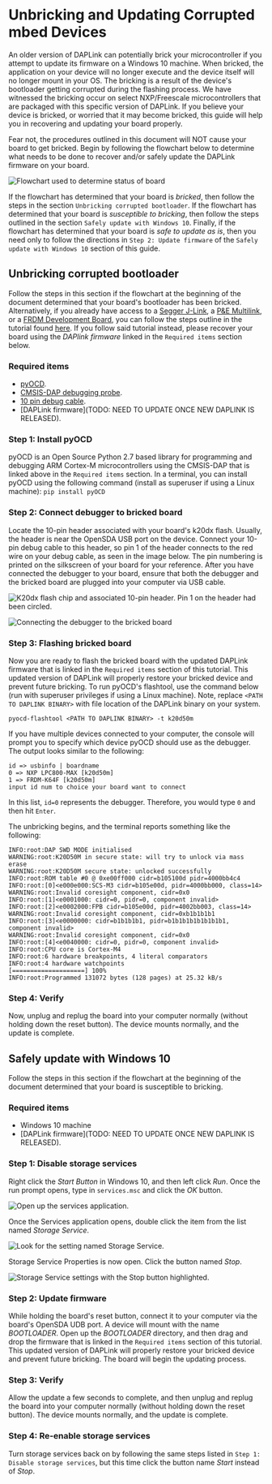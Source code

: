# Unbricking and Updating Corrupted mbed Devices
An older version of DAPLink can potentially brick your microcontroller if you attempt to update its firmware on a Windows 10 machine. When bricked, the application on your device will no longer execute and the device itself will no longer mount in your OS. The bricking is a result of the device's bootloader getting corrupted during the flashing process. We have witnessed the bricking occur on select NXP/Freescale microcontrollers that are packaged with this specific version of DAPLink. If you believe your device is bricked, or worried that it may become bricked, this guide will help you in recovering and updating your board properly.

Fear not, the procedures outlined in this document will NOT cause your board to get bricked. Begin by following the flowchart below to determine what needs to be done to recover and/or safely update the DAPLink firmware on your board.

![](images/flowchart.png "Flowchart used to determine status of board")

If the flowchart has determined that your board is _bricked_, then follow the steps in the section `Unbricking corrupted bootloader`. If the flowchart has determined that your board is _susceptible to bricking_, then follow the steps outlined in the section `Safely update with Windows 10`. Finally, if the flowchart has determined that your board is _safe to update as is_, then you need only to follow the directions in `Step 2: Update firmware` of the `Safely update with Windows 10` section of this guide.

## Unbricking corrupted bootloader
Follow the steps in this section if the flowchart at the beginning of the document determined that your board's bootloader has been bricked. Alternatively, if you already have access to a [Segger J-Link](https://www.segger.com/products/debug-probes/j-link/), a [P&E Multilink](http://www.pemicro.com/products/product_viewDetails.cfm?product_id=15320137&productTab=1), or a [FRDM Development Board](http://www.nxp.com/products/software-and-tools/hardware-development-tools/freedom-development-boards:FREDEVPLA), you can follow the steps outline in the tutorial found [here](https://mcuoneclipse.com/2016/06/26/how-to-recover-the-opensda-v2-x-bootloader/). If you follow said tutorial instead, please recover your board using the _DAPlink firmware_ linked in the `Required items` section below.

### Required items
* [pyOCD](https://github.com/mbedmicro/pyOCD).
* [CMSIS-DAP debugging probe](https://developer.mbed.org/platforms/SWDAP-LPC11U35/).
* [10 pin debug cable](https://www.adafruit.com/product/1675).
* [DAPLink firmware](TODO: NEED TO UPDATE ONCE NEW DAPLINK IS RELEASED).

### Step 1: Install pyOCD
pyOCD is an Open Source Python 2.7 based library for programming and debugging ARM Cortex-M microcontrollers using the CMSIS-DAP that is linked above in the `Required items` section. In a terminal, you can install pyOCD using the following command (install as superuser if using a Linux machine):
`pip install pyOCD`

### Step 2: Connect debugger to bricked board
Locate the 10-pin header associated with your board's k20dx flash. Usually, the header is near the OpenSDA USB port on the device. Connect your 10-pin debug cable to this header, so pin 1 of the header connects to the red wire on your debug cable, as seen in the image below. The pin numbering is printed on the silkscreen of your board for your reference. After you have connected the debugger to your board, ensure that both the debugger and the bricked board are plugged into your computer via USB cable.

![](images/header.png "K20dx flash chip and associated 10-pin header. Pin 1 on the header had been circled.")

![](images/connected.png "Connecting the debugger to the bricked board")

### Step 3: Flashing bricked board
Now you are ready to flash the bricked board with the updated DAPLink firmware that is linked in the `Required items` section of this tutorial. This updated version of DAPLink will properly restore your bricked device and prevent future bricking. To run pyOCD's flashtool, use the command below (run with superuser privileges if using a Linux machine). Note, replace `<PATH TO DAPLINK BINARY>` with file location of the DAPLink binary on your system.

`pyocd-flashtool <PATH TO DAPLINK BINARY> -t k20d50m`

If you have multiple devices connected to your computer, the console will prompt you to specify which device pyOCD should use as the debugger. The output looks similar to the following:
```
id => usbinfo | boardname
0 => NXP LPC800-MAX [k20d50m]
1 => FRDM-K64F [k20d50m]
input id num to choice your board want to connect
```
In this list, `id=0` represents the debugger. Therefore, you would type `0` and then hit `Enter`.

The unbricking begins, and the terminal reports something like the following:

```
INFO:root:DAP SWD MODE initialised
WARNING:root:K20D50M in secure state: will try to unlock via mass erase
WARNING:root:K20D50M secure state: unlocked successfully
INFO:root:ROM table #0 @ 0xe00ff000 cidr=b105100d pidr=4000bb4c4
INFO:root:[0]<e000e000:SCS-M3 cidr=b105e00d, pidr=4000bb000, class=14>
WARNING:root:Invalid coresight component, cidr=0x0
INFO:root:[1]<e0001000: cidr=0, pidr=0, component invalid>
INFO:root:[2]<e0002000:FPB cidr=b105e00d, pidr=4002bb003, class=14>
WARNING:root:Invalid coresight component, cidr=0xb1b1b1b1
INFO:root:[3]<e0000000: cidr=b1b1b1b1, pidr=b1b1b1b1b1b1b1b1, component invalid>
WARNING:root:Invalid coresight component, cidr=0x0
INFO:root:[4]<e0040000: cidr=0, pidr=0, component invalid>
INFO:root:CPU core is Cortex-M4
INFO:root:6 hardware breakpoints, 4 literal comparators
INFO:root:4 hardware watchpoints
[====================] 100%
INFO:root:Programmed 131072 bytes (128 pages) at 25.32 kB/s

```

### Step 4: Verify
Now, unplug and replug the board into your computer normally (without holding down the reset button). The device mounts normally, and the update is complete.

## Safely update with Windows 10
Follow the steps in this section if the flowchart at the beginning of the document determined that your board is susceptible to bricking.

### Required items
* Windows 10 machine
* [DAPLink firmware](TODO: NEED TO UPDATE ONCE NEW DAPLINK IS RELEASED).

### Step 1: Disable storage services
Right click the _Start Button_ in Windows 10, and then left click _Run_. Once the run prompt opens, type in ```services.msc``` and click the _OK_ button.

![](images/run.png "Open up the services application.")

Once the Services application opens, double click the item from the list named _Storage Service_.  

![](images/services.png "Look for the setting named Storage Service.")

Storage Service Properties is now open. Click the button named _Stop_.

![](images/stop.png "Storage Service settings with the Stop button highlighted.")

### Step 2: Update firmware
While holding the board's reset button, connect it to your computer via the board's OpenSDA UDB port. A device will mount with the name _BOOTLOADER_. Open up the _BOOTLOADER_ directory, and then drag and drop the firmware that is linked in the `Required items` section of this tutorial. This updated version of DAPLink will properly restore your bricked device and prevent future bricking. The board will begin the updating process.

### Step 3: Verify
Allow the update a few seconds to complete, and then unplug and replug the board into your computer normally (without holding down the reset button). The device mounts normally, and the update is complete.

### Step 4: Re-enable storage services
Turn storage services back on by following the same steps listed in ```Step 1: Disable storage services```, but this time click the button name _Start_ instead of _Stop_.
